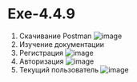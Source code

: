 # Exe-4.4.9
1. Скачивание Postman
![image](https://user-images.githubusercontent.com/81648251/222544844-13cec775-b8ce-4f98-9b6b-b90ec99b7716.png)
2. Изучение документации
3. Регистрация
![image](https://user-images.githubusercontent.com/81648251/222547051-5e7ca098-af4b-4677-b23f-f616c228a5b6.png)
4. Авторизация
![image](https://user-images.githubusercontent.com/81648251/222547854-97802381-a6b1-47f1-a063-7dccd4a56696.png)
5. Текущий пользователь
![image](https://user-images.githubusercontent.com/81648251/222549845-81f9c578-18ec-42f7-82c2-7f77ddd4506c.png)
